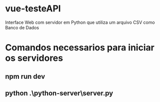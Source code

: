 # vue-testeAPI

Interface Web com servidor em Python que utiliza um arquivo CSV como Banco de Dados

# Comandos necessarios para iniciar os servidores
## npm run dev

## python .\python-server\server.py
